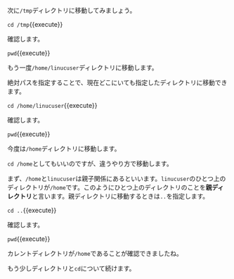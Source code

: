 次に`/tmp`ディレクトリに移動してみましょう。

`cd /tmp`{{execute}}

確認します。

`pwd`{{execute}}

もう一度`/home/linucuser`ディレクトリに移動します。

絶対パスを指定することで、現在どこにいても指定したディレクトリに移動できます。

`cd /home/linucuser`{{execute}}

確認します。

`pwd`{{execute}}

今度は`/home`ディレクトリに移動します。

`cd /home`としてもいいのですが、違うやり方で移動します。

まず、`/home`と`linucuser`は親子関係にあるといいます。`linucuser`のひとつ上のディレクトリが`/home`です。このようにひとつ上のディレクトリのことを**親ディレクトリ**と言います。親ディレクトリに移動するときは`..`を指定します。

`cd ..`{{execute}}

確認します。

`pwd`{{execute}}

カレントディレクトリが`/home`であることが確認できましたね。

もう少しディレクトリと`cd`について続けます。
